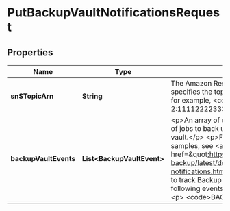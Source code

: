 

# PutBackupVaultNotificationsRequest


## Properties

| Name | Type | Description | Notes |
|------------ | ------------- | ------------- | -------------|
|**snSTopicArn** | **String** | The Amazon Resource Name (ARN) that specifies the topic for a backup vault’s events; for example, &lt;code&gt;arn:aws:sns:us-west-2:111122223333:MyVaultTopic&lt;/code&gt;. |  |
|**backupVaultEvents** | **List&lt;BackupVaultEvent&gt;** | &lt;p&gt;An array of events that indicate the status of jobs to back up resources to the backup vault.&lt;/p&gt; &lt;p&gt;For common use cases and code samples, see &lt;a href&#x3D;\&quot;https://docs.aws.amazon.com/aws-backup/latest/devguide/sns-notifications.html\&quot;&gt;Using Amazon SNS to track Backup events&lt;/a&gt;.&lt;/p&gt; &lt;p&gt;The following events are supported:&lt;/p&gt; &lt;ul&gt; &lt;li&gt; &lt;p&gt; &lt;code&gt;BACKUP_JOB_STARTED&lt;/code&gt; | &lt;code&gt;BACKUP_JOB_COMPLETED&lt;/code&gt; &lt;/p&gt; &lt;/li&gt; &lt;li&gt; &lt;p&gt; &lt;code&gt;COPY_JOB_STARTED&lt;/code&gt; | &lt;code&gt;COPY_JOB_SUCCESSFUL&lt;/code&gt; | &lt;code&gt;COPY_JOB_FAILED&lt;/code&gt; &lt;/p&gt; &lt;/li&gt; &lt;li&gt; &lt;p&gt; &lt;code&gt;RESTORE_JOB_STARTED&lt;/code&gt; | &lt;code&gt;RESTORE_JOB_COMPLETED&lt;/code&gt; | &lt;code&gt;RECOVERY_POINT_MODIFIED&lt;/code&gt; &lt;/p&gt; &lt;/li&gt; &lt;li&gt; &lt;p&gt; &lt;code&gt;S3_BACKUP_OBJECT_FAILED&lt;/code&gt; | &lt;code&gt;S3_RESTORE_OBJECT_FAILED&lt;/code&gt; &lt;/p&gt; &lt;/li&gt; &lt;/ul&gt; &lt;note&gt; &lt;p&gt;The list below shows items that are deprecated events (for reference) and are no longer in use. They are no longer supported and will not return statuses or notifications. Refer to the list above for current supported events.&lt;/p&gt; &lt;/note&gt; |  |



